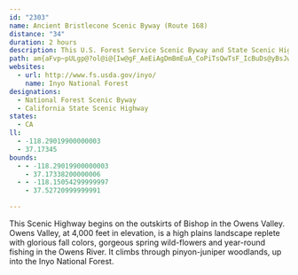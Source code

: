```yaml
---
id: "2303"
name: Ancient Bristlecone Scenic Byway (Route 168)
distance: "34"
duration: 2 hours
description: This U.S. Forest Service Scenic Byway and State Scenic Highway climbs through pinyon-juniper woodlands.
path: am{aFvp~pULgp@?ol@i@{Iw@gF_AeEiAgDmBmEuA_CoPiTsQwTsF_IcBuDs@yBsJw`@iAiEm@eBy@kAoBoAaN}C}MaAqH@k@Mm@m@oFuLsCqDkLqPmAyBy@s@[Ew@DiElBiCDcAZs@DwKGgE_AeDaAoFZeAPsAC_A_@mDuC{H{L{@[sC`@]?u@WmEgD_EmAeEuEyC_Ic@uBUo@}DwGyAyCgAsEo@_BiE{F}CmGmA_EiEiL{@kDy@aGsC_Im@cAsDaFi@}Bc@eAyCgDs@mBi@aAuB_C}DeCsAmAU_@}@sCG_ACuDm@eCuAsCyK}OWiAYaCo@gB_K{L_@Y_Bg@iCwDmAyAgF{EsD_CkGaDmDeAuAq@u@gAwAuGMgBWcAe@g@}Ag@][mGwHaB_BcAYaAs@u@mA_@_AYwBeA}KS_Ao@cAsAiA_@s@Uw@w@yFOiC}CkFKsAH_DUaByAyBuDsBW_@I_@@w@r@aETiD`BeHFm@Am@a@_AaCmBo@eBCeBKe@aBaBQ_ADkCYoAY_@iCyAwAkAk@{@yAeDCa@b@yG?cBcA{EcAuDQmDHwCcAaCOw@KoEg@_DeAgEyAgCMe@KiG]_DWY{@Q[BSFu@fAe@Ac@q@OyAKSqAmA[q@cBsJY_AiBiBiAYsAD_@Qs@y@[eAIgANsEEe@c@gA{@_@Wc@BaBC_@u@gB?yDY_AgAq@aAoBgAy@i@eAe@_@OA_@HwApAUJ_CSU?YN_@x@It@?f@Jx@`@jAVzBRxBIt@[b@}BrAcCp@MHoAvE_Ax@y@rCYTYHkAQy@q@i@Uo@DaBh@q@MgBmA}@Ey@_@sZeUyA_AwBq@mH_BmYuCqKy@sD?eIrB_@fC}B`IsCdIoAz@mExAcAj@gItI{DzFyI~KyFvLoBpB]h@wBjGk@jCsA|Ji@^g@dAgAjBa@L{@JcC`Ac@@cFg@o@Ks@YiEgCgD_Au@GaI^iKfDeAf@cE~Bc@p@iBnKOj@mAr@y@`AyC~@eAdBsBlCe@^i@LcCJa@J[RWl@CVNd@x@b@t@Nx@e@b@Ct@p@XdAEd@y@~@gDnBgExFcM`Nc@^sB~@cCl@}Em@wCFe@ScBwAcCsAwEgByDgAsBIc@Je@Xi@x@kB`I{BfGa@x@]EO]HqAn@_DHuBC}@GUWQYDsA~AqA`AyBjAuAhA{BlFIxGOr@y@fCi@v@?d@Nx@ERkCdEa@rAYR_BJ}@^oAX]Ku@eAyCaB]KkA?}@Fe@RkDvD[@U[?w@e@sBm@aA_As@c@EwBJuC}@wE{@iBK}CdA_C`@SRs@|@e@lAeAzDSXOHYWq@gCqAeAm@oCqA}Ai@aAcBkFe@m@w@g@}JeEsA_@o@GgD}Am@e@w@_@sAMgHp@cBtB_Bv@}AjCcBlBi@He@]o@yBiAiCi@cFi@}Bs@{@_@WgFcBoA?iC^YLeGhGoA~BwDdEg@Da@UKUU_BIM[?m@~@i@nAe@bB]f@[EIKY{@OcBEiCOmAg@sBA_APwCOSU?yC~FOLiBd@{@j@QZKjADx@x@rK^zCOd@cBtAcEdFa@R{AEmCuAa@IKDs@`Bc@Vi@B_Ec@wBP}ALaA`A}@Vs@AcC_@gF_COYOsAK_@m@W{Ck@w@[cBkAeAyB}Cs@_@_Ay@q@Si@^eB?gBHyAYc@u@IyBTeDkAUA_Cz@oAbBYJmAF_C_@wC_AmBqAi@?sCh@e@Qk@k@c@Gi@^e@zAo@hAsA|@_A\s@FcDm@kEsAeEeBmAu@aFcCoD{AeBQgC\iEJkC_Bo@QS?q@\wCzB_Cf@{FpBiDr@oAFgBe@cDoBoAcA_AiAmA_Du@gA}@w@eBaAsh@wFcNiBy@DwFrA_B`AiCdCi@~@mAzGo@`Ac@\e@R{G{Ai@?{B^}AEyAUaE{@sFeCsFaBc@CyUvLwAb@_BVoB~@}CDYPK`@D~Er@`HxAvJCjA[~As@`ByCxE{H~I_Ar@}@ZmGp@iE~Bi@?s@WUFM|@BdDd@`CExASt@e@Ne@@YVe@zDJlBEXc@l@UJy@DkFvDy@Xu@WoCaBu@Sy@FqAf@i@Du@S]YcAmDq@sA}@k@{@QqEHcEl@sAfAyAxBi@^kAf@q@Hk@QmA_AcDgDi@_AG{A[QK?o@l@Kl@ZjDSX[?S]e@{B_AgBIk@DuAEW_A{AMI[D}@v@u@ZiBFYUWCqArBO|@S`@qDpByDeBoAE_@[]kAWMM?YRc@dBSR]CU[EaAM]i@e@Y^QdDSXyAR}@g@mB`@KESYAQTu@~@eBC[QO_ATqF\o@^cAvA_@RiD\iB?uEYwFTy@^iCrBsF\_@O_@c@i@yEUW}A^yC\YC_@YOm@F}BQgAmAgB_EyDe@DqC`AcB|Ai@Tk@?yAa@g@?qC\iFT_BGoCs@}@o@}AgBaBj@m@j@i@r@e@LiCs@iALqGyAsA?eB\aC?s@QqEyC_F{AyE_DwB_AiEYmDDoAP{CzAyBxAyBr@eAJsCS{Cy@QMoAyBcB}@w@m@Km@DWb@mAB_@M_AeAyAcAy@}@_@{@GaFTmCb@oC~@yGeA{DPmEqCuK{Fk@DsAf@{MfIsAj@qUbFkAPgD`AwD|BoSpKiEpD}BxCs@`BcElHiAlCiBlCoAjDqBhKAx@g@rEFzDu@xIc@xAg@r@o@^wEfAgBr@kAXuAGmDuAwBqByAqB_E}DaH_B_AKmAP[IsAyC}A{Ao@ScCEyCkCiBoAYKc@FsDfGUHwCI}Av@K_@Hm@EcBaAiDa@_AYSsB?u@QgB{@cACsCViGhA]?KGIg@?yANyC?}@Y{AiBqCi@UaAE
websites:
  - url: http://www.fs.usda.gov/inyo/
    name: Inyo National Forest
designations:
  - National Forest Scenic Byway
  - California State Scenic Highway
states:
  - CA
ll:
  - -118.29019900000003
  - 37.17345
bounds:
  - - -118.29019900000003
    - 37.17338200000006
  - - -118.15054299999997
    - 37.52720999999991

---
```


This Scenic Highway begins on the outskirts of Bishop in the Owens Valley.  Owens Valley, at 4,000 feet in elevation, is a high plains landscape replete with glorious fall colors, gorgeous spring wild-flowers and year-round fishing in the Owens River.  It climbs through pinyon-juniper woodlands, up into the Inyo National Forest.

